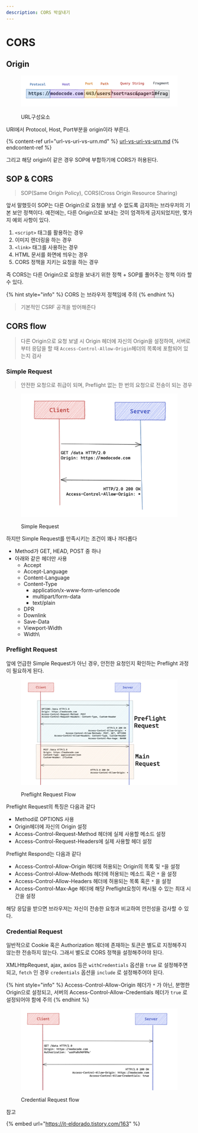 ```yaml
---
description: CORS 박살내기
---
```


# CORS

## Origin

<figure><img src="../.gitbook/assets/image (10) (1).png" alt=""><figcaption><p>URL구성요소</p></figcaption></figure>

URI에서 Protocol, Host, Port부분을 origin이라 부른다.

{% content-ref url="url-vs-uri-vs-urn.md" %}
[url-vs-uri-vs-urn.md](url-vs-uri-vs-urn.md)
{% endcontent-ref %}

그리고 해당 origin이 같은 경우 SOP에 부합하기에 CORS가 허용된다.

## SOP & CORS

> SOP(Same Origin Policy), CORS(Cross Origin Resource Sharing)

앞서 말했듯이 SOP는 다른 Origin으로 요청을 보낼 수 없도록 금지하는 브라우저의 기본 보안 정책이다. 예전에는, 다른 Origin으로 보내는 것이 엄격하게 금지되었지만, 몇가지 예외 사항이 있다.

1. `<script>` 태그를 활용하는 경우
2. 이미지 렌더링을 하는 경우
3. `<link>` 태그를 사용하는 경우
4. HTML 문서를 화면에 띄우는 경우
5. CORS 정책을 지키는 요청을 하는 경우

즉 CORS는 다른 Origin으로 요청을 보내기 위한 정책 + SOP를 풀어주는 정책 이라 할 수 있다.

{% hint style="info" %}
CORS 는 브라우저 정책임에 주의
{% endhint %}

> 기본적인 CSRF 공격을 방어해준다

## CORS flow

> 다른 Origin으로 요청 보낼 시 Origin 헤더에 자신의 Origin을 설정하여, 서버로부터 응답을 할 때 `Access-Control-Allow-Origin`헤더의 목록에 포함되어 있는지 검사

### Simple Request

> 안전한 요청으로 취급이 되며, Preflight 없는 한 번의 요청으로 전송이 되는 경우

<figure><img src="../.gitbook/assets/image (12).png" alt=""><figcaption><p>Simple Request</p></figcaption></figure>

하지만 Simple Request를 만족시키는 조건이 꽤나 까다롭다

* Method가 GET, HEAD, POST 중 하나
* 아래와 같은 헤더만 사용
  * Accept
  * Accept-Language
  * Content-Language
  * Content-Type
    * application/x-www-form-urlencode
    * multipart/form-data
    * text/plain
  * DPR
  * Downlink
  * Save-Data
  * Viewport-Width
  * Width\


### Preflight Request

앞에 언급한 Simple Request가 아닌 경우, 안전한 요청인지 확인하는 Preflight 과정이 필요하게 된다.

<figure><img src="../.gitbook/assets/image (9) (1).png" alt=""><figcaption><p>Preflight Request Flow</p></figcaption></figure>

Preflight Request의 특징은 다음과 같다

* Method로 OPTIONS 사용
* Origin헤더에 자신의 Origin 설정
* Access-Control-Request-Method 헤더에 실제 사용할 메소드 설정
* Access-Control-Request-Headers에 실제 사용할 헤더 설정

Preflight Respond는 다음과 같다

* Access-Control-Allow-Origin 헤더에 허용되는 Origin의 목록 및 `*`을 설정
* Access-Control-Allow-Methods 헤더에 허용되는 메소드 혹은 `*` 을 설정
* Access-Control-Allow-Headers 헤더에 허용되는 목록 혹은 `*` 을 설정
* Access-Control-Max-Age 헤더에 해당 Preflight요청이 캐시될 수 있는 최대 시간을 설정

해당 응답을 받으면 브라우저는 자신이 전송한 요청과 비교하여 안전성을 검사할 수 있다.

### Credential Request

일반적으로 Cookie 혹은 Authorization 헤더에 존재하는 토큰은 별도로 지정해주지 않는한 전송하지 않는다. 그래서 별도로 CORS 정책을 설정해주어야 된다.

XMLHttpRequest, ajax, axios 등은 `withCredentials` 옵션을 `true` 로 설정해주면 되고, `fetch` 인 경우 `credentials` 옵션을 `include` 로 설정해주어야 된다.

{% hint style="info" %}
Access-Control-Allow-Origin 헤더가 `*` 가 아닌, 분명한 Origin으로 설정되고, 서버의 Access-Control-Allow-Credentials 헤더가 `true` 로 설정되어야 함에 주의
{% endhint %}

<figure><img src="../.gitbook/assets/image (1) (2).png" alt=""><figcaption><p>Credential Request flow</p></figcaption></figure>





참고

{% embed url="https://it-eldorado.tistory.com/163" %}
